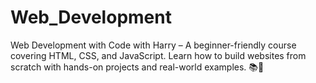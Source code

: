 # Web_Development
Web Development with Code with Harry – A beginner-friendly course covering HTML, CSS, and JavaScript. Learn how to build websites from scratch with hands-on projects and real-world examples. 📚🚀
